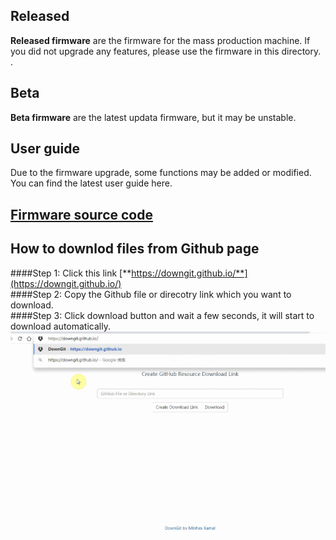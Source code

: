 ## Released
**Released firmware** are the firmware for the mass production machine. If you did not upgrade any features, please use the firmware in this directory. .  
 
## Beta
**Beta firmware** are the latest updata firmware, but it may be unstable.

## User guide
Due to the firmware upgrade, some functions may be added or modified. You can find the latest user guide here.

## [Firmware source code](https://github.com/ZONESTAR3D/source-code-for-3d-printer)


## How to downlod files from Github page
####Step 1: Click this link [**https://downgit.github.io/**](https://downgit.github.io/)   
####Step 2: Copy the Github file or direcotry link which you want to download.  
####Step 3: Click download button and wait a few seconds, it will start to download automatically.  
![](https://github.com/ZONESTAR3D/Document-and-User-Guide/blob/master/download.gif)   